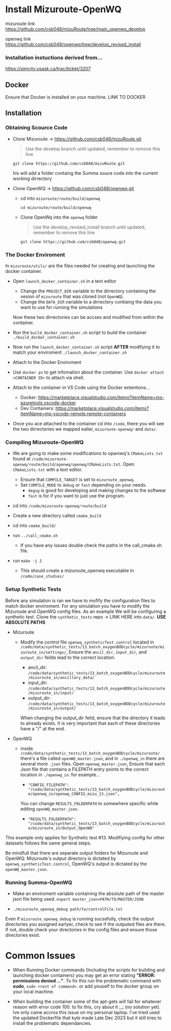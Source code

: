 # Install Mizuroute-OpenWQ

mizuroute link https://github.com/csb048/mizuRoute/tree/main_openwq_develop

openwq link https://github.com/csb048/openwq/tree/develop_revised_install

### Installation instuctions derived from...
https://simcity.usask.ca/trac/ticket/3207

## Docker

Ensure that Docker is installed on your machine. LINK TO DOCKER

## Installation

### Obtaining Scource Code
* Clone Mizuroute -> https://github.com/csb048/mizuRoute.git
    > Use the develop branch until updated, remember to remove this line
    
    `git clone https://github.com/csb048/mizuRoute.git`

    his will add a folder containg the Summa souce code into the current working dirrectory


* Clone OpenWQ -> https://github.com/csb048/openwq.git
    * cd into `mizuroute/route/build/openwq`
        
        `cd mizuroute/route/build/openwq`
    * Clone OpenWq into the `openwq` folder
        > Use the develop_revised_install branch until updated, remember to remove this line
    
        `git clone https://github.com/csb048/openwq.git` 
    

### The Docker Enviroment

In `mizuroute/utils/` are the files needed for creating and launching the docker container.

*  Open `launch_docker_container.sh` in a text editor
    * Change the `PROJECT_DIR` variable to the dirrectory containing the vesion of `mizuroute` that was cloned (not `OpenWQ`).
    * Change the `DATA_DIR` variable to a dirrectory contiaing the data you want to use for running the simulations
    
    Now these two dirrectories can be accses and modified from within the container.

* Run the `build_docker_container.sh` script to build the container
    `./build_docker_container.sh`

* Now run the `launch_docker_container.sh` script **AFTER** modifying it to match your enviroment
    `./launch_docker_container.sh`

* Attach to the Docker Enviroment
* Use `docker ps` to get infomation about the container.  Use `docker attach <CONTAINER ID>` to attach via shell.
* Attach to the container in VS Code using the Docker extentions... 
    * Docker: https://marketplace.visualstudio.com/items?itemName=ms-azuretools.vscode-docker
    * Dev Containers: https://marketplace.visualstudio.com/items?itemName=ms-vscode-remote.remote-containers

* Once you ace attached to the container cd into `/code`, there you will see the two dirrectories we mapped ealier, `mizuroute-openwq/` and `data/`.
### Compiling Mizuroute-OpenWQ

* We are going to make some modifications to opwnwq's `CMakeLists.txt` found at `/code/mizuroute-openwq/route/build/openwq/openwq/CMakeLists.txt`. Open `CMakeLists.txt` with a text editor.
    * Ensure that `COMPILE_TARGET` is set to `mizuroute_openwq`.
    * Set `COMPILE_MODE` to `debug` or `fast` depending on your needs.
        * `degug` is good for developing and making changes to the softwear
        * `fast` is for if you want to just use the program.          

* cd into `/code/mizuroute-openwq/route/build`
* Create a new directory called `cmake_build`
* cd into `cmake_build/`
* run `../call_cmake.sh`
    * If you have any issues double check the paths in the call_cmake.sh file.

* run `make -j 2`
    * This should create a mizuroute_openwq executable in `/code/case_studies/`

### Setup Synthetic Tests
Before any simulation is ran we have to mofify the configuration files to match docker enviroment. For any simulation you have to modify the Mizuroute and OpenWQ config files.  As an example We will be configuring a synthetic test. Clone the `synthetic_tests` repo -> LINK HERE into `data/`.  **USE ABSOLUTE PATHS** 
* Mizuroute
    * Modify the control file `openwq_syntheticTest.control` located in `/code/data/synthetic_tests/13_batch_oxygenBODcycle/mizuroute/mizuroute_in/settings/`, Ensure the `ancil_dir`, `input_dir`, and `output_dir` feilds lead to the correct location.
        * ancil_dir: `/code/data/synthetic_tests/13_batch_oxygenBODcycle/mizuroute/mizuroute_in/ancillary_data/`
        * input_dir: `/code/data/synthetic_tests/13_batch_oxygenBODcycle/mizuroute/mizuroute_in/input/`
        * output_dir: `/code/data/synthetic_tests/13_batch_oxygenBODcycle/mizuroute/mizuroute_in/output/` 

        When changing the output_dir feild, ensure that the directory it leads to already exists.  It is very important that each of these directories have a "/" at the end.

* OpenWQ
    * inside `/code/data/synthetic_tests/13_batch_oxygenBODcycle/mizuroute/` there's a file called `openWQ_master.json`, and in `./openwq_in` there are several more `.json` files.  Open `openwq_master.json`, Ensure that each Json file that contains a FILEPATH entry points to the correct location in `./openwq_in`. for example...
        * `"CONFIG_FILEPATH": "/code/data/synthetic_tests/13_batch_oxygenBODcycle/mizuroute/openwq_in/openwq_CONFIG_mizu_13.json",`
        
        You can change `RESULTS_FOLDERPATH` to somewhere specific while editing `openWQ_master.json`.
        * `"RESULTS_FOLDERPATH": "/code/data/synthetic_tests/13_batch_oxygenBODcycle/mizuroute/mizuroute_in/Output_OpenWQ"`

This example only applies for Synthetic test #13.  Modifiying config for other datasets follows the same general steps.

Be mindfull that there are separate output folders for Mizuroute and OpenWQ.  Mizuroute's output directory is dictated by `openwq_syntheticTest.control`, OpenWQ's output is dictated by the `openWQ_master.json`.

### Running Summa-OpenWQ
* Make an enviroment variable containing the absolute path of the master json file being used.
    `export master_json=PATH/TO/MASTER/JSON`

* `./mizuroute_openwq_debug path/to/controlFile.txt`

Even if `mizuroute_openwq_debug` is running sucsefully, check the output directories you assigned earlyer, check to see if the outputed files are there.  If not, double check your directories in the config files and ensure those directories exist. 

# Common Issues
* When Running Docker commands (Including the scripts for building and launching docker containers) you may get an error stating **"ERROR: permissions denied ..."**.  To fix this run the problematic command with **sudo**,  `sudo <rest of command>`. or add youself to the docker group on your local machine.

*  When building the container some of the apt-gets will fail for whatever reason with error code 100.  to fix this, cry about it ;_;  (no solution yet).  Ive only came accros this issue on my personal laptop.  I've tried used the updated Dockerfile that kyle made Late Dec 2023 but it still tries to install the problematic dependancies.

